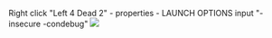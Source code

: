 Right click "Left 4 Dead 2" - properties - LAUNCH OPTIONS input "-insecure -condebug"
![](https://truegear.s3.bitiful.net/L4D2/l4d2EN.gif?no-wait=on)
